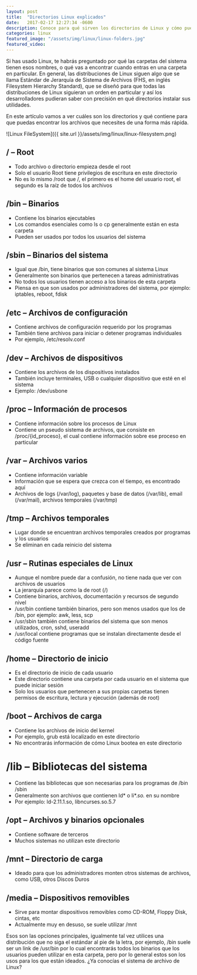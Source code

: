```yaml
---
layout: post
title:  "Directorios Linux explicados"
date:   2017-02-17 12:27:34 -0600
description: Conoce para qué sirven los directorios de Linux y cómo puedes sacarles provecho.
categories: linux
featured_image: "/assets/img/linux/linux-folders.jpg"
featured_video:
---
```


Si has usado Linux, te habrás preguntado por qué las carpetas del sistema 
tienen esos nombres, o qué vas a encontrar cuando entras en una carpeta en 
particular. En general, las distribuciones de Linux siguen algo que se llama 
Estándar de Jerarquía de Sistema de Archivos (FHS, en inglés Filesystem 
Hierarchy Standard), que se diseñó para que todas las distribuciones de Linux 
siguieran un orden en particular y así los desarrolladores pudieran saber con 
precisión en qué directorios instalar sus utilidades.

En este artículo vamos a ver cuáles son los directorios y qué contiene 
para que puedas encontrar los archivos que necesites de una forma más rápida.

![Linux FileSystem]({{ site.url }}/assets/img/linux/linux-filesystem.png)

## / – Root

* Todo archivo o directorio empieza desde el root
* Solo el usuario Root tiene privilegios de escritura en este directorio
* No es lo mismo /root que /, el primero es el home del usuario root, el segundo es la raíz de todos los archivos

## /bin – Binarios

* Contiene los binarios ejecutables
* Los comandos esenciales como ls o cp generalmente están en esta carpeta
* Pueden ser usados por todos los usuarios del sistema

## /sbin – Binarios del sistema

* Igual que /bin, tiene binarios que son comunes al sistema Linux
* Generalmente son binarios que pertenecen a tareas administrativas
* No todos los usuarios tienen acceso a los binarios de esta carpeta
* Piensa en que son usados por administradores del sistema, por ejemplo: iptables, reboot, fdisk

## /etc – Archivos de configuración

* Contiene archivos de configuración requerido por los programas
* También tiene archivos para iniciar o detener programas individuales
* Por ejemplo, /etc/resolv.conf

## /dev – Archivos de dispositivos

* Contiene los archivos de los dispositivos instalados
* También incluye terminales, USB o cualquier dispositivo que esté en el sistema
* Ejemplo: /dev/usbone

## /proc – Información de procesos

* Contiene información sobre los procesos de Linux
* Contiene un pseudo sistema de archivos, que consiste en /proc/{id_proceso}, el cual contiene información sobre ese proceso en particular

## /var – Archivos varios

* Contiene información variable
* Información que se espera que crezca con el tiempo, es encontrado aquí
* Archivos de logs (/var/log), paquetes y base de datos (/var/lib), email (/var/mail), archivos temporales (/var/tmp)

## /tmp – Archivos temporales

* Lugar donde se encuentran archivos temporales creados por programas y los usuarios
* Se eliminan en cada reinicio del sistema

## /usr – Rutinas especiales de Linux

* Aunque el nombre puede dar a confusión, no tiene nada que ver con archivos de usuarios
* La jerarquía parece como la de root (/)
* Contiene binarios, archivos, documentación y recursos de segundo nivel
* /usr/bin contiene también binarios, pero son menos usados que los de /bin, por ejemplo: awk, less, scp
* /usr/sbin también contiene binarios del sistema que son menos utilizados, cron, sshd, useradd
* /usr/local contiene programas que se instalan directamente desde el código fuente

## /home – Directorio de inicio

* Es el directorio de inicio de cada usuario
* Este directorio contiene una carpeta por cada usuario en el sistema que puede iniciar sesión
* Solo los usuarios que pertenecen a sus propias carpetas tienen permisos de escritura, lectura y ejecución (además de root)

## /boot – Archivos de carga

* Contiene los archivos de inicio del kernel
* Por ejemplo, grub está localizado en este directorio
* No encontrarás información de cómo Linux bootea en este directorio

# /lib – Bibliotecas del sistema

* Contiene las bibliotecas que son necesarias para los programas de /bin /sbin
* Generalmente son archivos que contienen ld* o li*.*so.* en su nombre
* Por ejemplo: ld-2.11.1.so, libncurses.so.5.7


## /opt – Archivos y binarios opcionales

* Contiene software de terceros
* Muchos sistemas no utilizan este directorio

##  /mnt – Directorio de carga
* Ideado para que los administradores monten otros sistemas de archivos, como USB, otros Discos Duros

## /media – Dispositivos removibles

* Sirve para montar dispositivos removibles como CD-ROM, Floppy Disk, cintas, etc
* Actualmente muy en desuso, se suele utilizar /mnt

Esos son las opciones principales, igualmente tal vez utilices una 
distribución que no siga el estándar al pie de la letra, 
por ejemplo, /bin suele ser un link de /usr/bin por lo cual 
encontrarás todos los binarios que los usuarios pueden utilizar en 
esta carpeta, pero por lo general estos son los usos para los que
están ideados.  ¿Ya conocías el sistema de archivo de Linux?